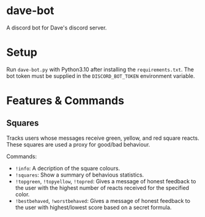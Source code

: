 # dave-bot
A discord bot for Dave's discord server.

# Setup

Run `dave-bot.py` with Python3.10 after installing the `requirements.txt`. The bot token must be supplied in the `DISCORD_BOT_TOKEN` environment variable.

# Features & Commands

## Squares

Tracks users whose messages receive green, yellow, and red square reacts. These squares are used a proxy for good/bad behaviour.

Commands:
- `!info`: A decription of the square colours.
- `!squares`: Show a summary of behavious statistics.
- `!topgreen`, `!topyellow`, `!topred`: Gives a message of honest feedback to the user with the highest number of reacts received for the specified color.
- `!bestbehaved`, `!worstbehaved`: Gives a message of honest feedback to the user with highest/lowest score based on a secret formula.
